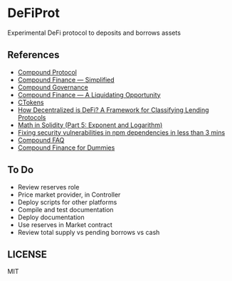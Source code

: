 # DeFiProt

Experimental DeFi protocol to deposits and borrows assets

## References

- [Compound Protocol](https://compound.finance)
- [Compound Finance — Simplified](https://medium.com/coinmonks/compound-protocol-simplified-bf3da198f8ba)
- [Compound Governance](https://medium.com/compound-finance/compound-governance-5531f524cf68)
- [Compound Finance — A Liquidating Opportunity](https://medium.com/coinmonks/compound-finance-a-liquidating-opportunity-d4e8b7ed7982)
- [CTokens](https://compound.finance/ctokens)
- [How Decentralized is DeFi? A Framework for Classifying Lending Protocols](https://hackernoon.com/how-decentralized-is-defi-a-framework-for-classifying-lending-protocols-90981f2c007f)
- [Math in Solidity (Part 5: Exponent and Logarithm)](https://medium.com/coinmonks/math-in-solidity-part-5-exponent-and-logarithm-9aef8515136e)
- [Fixing security vulnerabilities in npm dependencies in less than 3 mins](https://itnext.io/fixing-security-vulnerabilities-in-npm-dependencies-in-less-than-3-mins-a53af735261d)
- [Compound FAQ](https://medium.com/compound-finance/faq-1a2636713b69)
- [Compound Finance for Dummies](https://ethereumprice.org/guides/article/compound-finance-explained/)

## To Do

- Review reserves role
- Price market provider, in Controller
- Deploy scripts for other platforms
- Compile and test documentation
- Deploy documentation
- Use reserves in Market contract
- Review total supply vs pending borrows vs cash

## LICENSE

MIT

